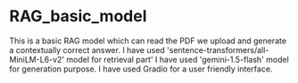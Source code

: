 # RAG_basic_model
This is a basic RAG model which can read the PDF we upload and generate a contextually correct answer.
I have used 'sentence-transformers/all-MiniLM-L6-v2' model for retrieval part'
I have used 'gemini-1.5-flash' model for generation purpose.
I have used Gradio for a user friendly interface.
